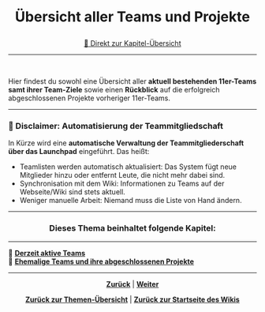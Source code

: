 # <p align="center">Übersicht aller Teams und Projekte</p>

<p align="center"><a href="#dieses-thema-beinhaltet-folgende-kapitel">🚀 Direkt zur Kapitel-Übersicht</a></p>

---
<br>

Hier findest du sowohl eine Übersicht aller **aktuell bestehenden 11er-Teams samt ihrer Team-Ziele** sowie einen **Rückblick** auf die erfolgreich abgeschlossenen Projekte vorheriger 11er-Teams.

--- 

### 📢 Disclaimer: Automatisierung der Teammitgliedschaft 

In Kürze wird eine **automatische Verwaltung der Teammitgliederschaft über das Launchpad** eingeführt. Das heißt:

- Teamlisten werden automatisch aktualisiert: Das System fügt neue Mitglieder hinzu oder entfernt Leute, die nicht mehr dabei sind.
- Synchronisation mit dem Wiki: Informationen zu Teams auf der Webseite/Wiki sind stets aktuell.
- Weniger manuelle Arbeit: Niemand muss die Liste von Hand ändern.

---

### <p align="center">Dieses Thema beinhaltet folgende Kapitel:</p>

---

🔹 [**Derzeit aktive Teams**](docs/02-arbeiten_bei_nadoo/03-teams/01-aktive_teams/README.md) <br>
🔹 [**Ehemalige Teams und ihre abgeschlossenen Projekte**](docs/02-arbeiten_bei_nadoo/03-teams/02-team_archiv/README.md) <br>

---

<p align="center"><a href="/docs/02-arbeiten_bei_nadoo/02-training_und_vorbereitung/02-praesentationstraining/README.md"><strong>Zurück</strong></a> | 
<a href="/docs/02-arbeiten_bei_nadoo/03-teams/01-aktive_teams/README.md"><strong>Weiter</strong></a></p>

<p align="center">
<a href="/docs/02-arbeiten_bei_nadoo/README.md/#dieser-themenbereich-beinhaltet-folgende-themen"><strong>Zurück zur Themen-Übersicht</strong></a> | <a href="/docs/00-willkommen/README.md"><strong>Zurück zur Startseite des Wikis</strong></a>
</p>